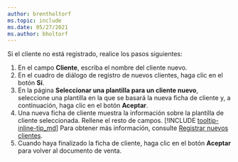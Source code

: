 ```yaml
---
author: brentholtorf
ms.topic: include
ms.date: 05/27/2021
ms.author: bholtorf
---
```


Si el cliente no está registrado, realice los pasos siguientes:

1. En el campo **Cliente**, escriba el nombre del cliente nuevo.
2. En el cuadro de diálogo de registro de nuevos clientes, haga clic en el botón **Sí**.
3. En la página **Seleccionar una plantilla para un cliente nuevo**, seleccione una plantilla en la que se basará la nueva ficha de cliente y, a continuación, haga clic en el botón **Aceptar**.
4. Una nueva ficha de cliente muestra la información sobre la plantilla de cliente seleccionada. Rellene el resto de campos. [!INCLUDE [tooltip-inline-tip_md](tooltip-inline-tip_md.md)] Para obtener más información, consulte [Registrar nuevos clientes](../sales-how-register-new-customers.md).  
5. Cuando haya finalizado la ficha de cliente, haga clic en el botón **Aceptar** para volver al documento de venta.
